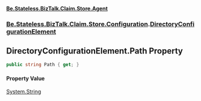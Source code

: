 #### [Be.Stateless.BizTalk.Claim.Store.Agent](README.md 'README')
### [Be.Stateless.BizTalk.Claim.Store.Configuration](Be.Stateless.BizTalk.Claim.Store.Configuration.md 'Be.Stateless.BizTalk.Claim.Store.Configuration').[DirectoryConfigurationElement](DirectoryConfigurationElement.md 'Be.Stateless.BizTalk.Claim.Store.Configuration.DirectoryConfigurationElement')

## DirectoryConfigurationElement.Path Property

```csharp
public string Path { get; }
```

#### Property Value
[System.String](https://docs.microsoft.com/en-us/dotnet/api/System.String 'System.String')